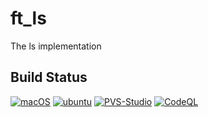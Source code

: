 # ft_ls
The ls implementation

## Build Status
[![macOS](https://github.com/reysand/ft_ls/workflows/macOS/badge.svg)](https://github.com/reysand/ft_ls/actions?query=workflow%3AmacOS)
[![ubuntu](https://github.com/reysand/ft_ls/workflows/ubuntu/badge.svg)](https://github.com/reysand/ft_ls/actions?query=workflow%3Aubuntu)
[![PVS-Studio](https://github.com/reysand/ft_ls/workflows/PVS-Studio/badge.svg)](https://github.com/reysand/ft_ls/actions?query=workflow%3APVS-Studio)
[![CodeQL](https://github.com/reysand/ft_ls/workflows/CodeQL/badge.svg)](https://github.com/reysand/ft_ls/actions?query=workflow%3ACodeQL)
